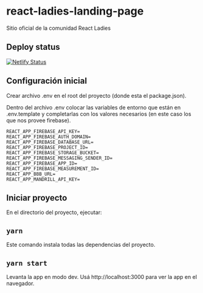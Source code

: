 # react-ladies-landing-page

Sitio oficial de la comunidad React Ladies

## Deploy status

[![Netlify Status](https://api.netlify.com/api/v1/badges/c9f59991-8656-4c7e-a2f8-0498cca87e38/deploy-status)](https://app.netlify.com/sites/quizzical-leavitt-6245b6/deploys)

## Configuración inicial

Crear archivo .env en el root del proyecto (donde esta el package.json).

Dentro del archivo .env colocar las variables de entorno que están en .env.template y completarlas con los valores necesarios (en este caso los que nos provee firebase).

```
REACT_APP_FIREBASE_API_KEY=
REACT_APP_FIREBASE_AUTH_DOMAIN=
REACT_APP_FIREBASE_DATABASE_URL=
REACT_APP_FIREBASE_PROJECT_ID=
REACT_APP_FIREBASE_STORAGE_BUCKET=
REACT_APP_FIREBASE_MESSAGING_SENDER_ID=
REACT_APP_FIREBASE_APP_ID=
REACT_APP_FIREBASE_MEASUREMENT_ID=
REACT_APP_BBB_URL=
REACT_APP_MANDRILL_API_KEY=
```

## Iniciar proyecto

En el directorio del proyecto, ejecutar:

## `yarn`

Este comando instala todas las dependencias del proyecto.

## `yarn start`

Levanta la app en modo dev.
Usá http://localhost:3000 para ver la app en el navegador.

